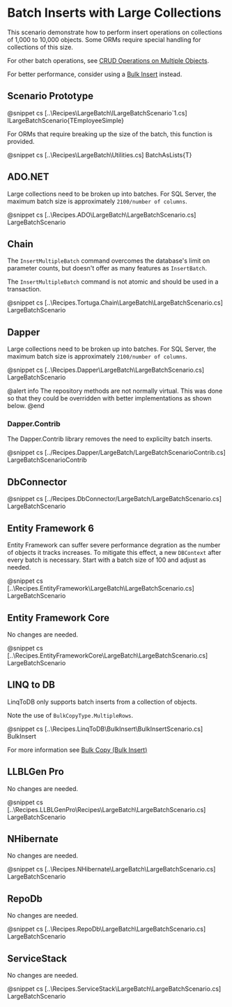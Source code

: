 ﻿# Batch Inserts with Large Collections

This scenario demonstrate how to perform insert operations on collections of 1,000 to 10,000 objects. Some ORMs require special handling for collections of this size. 

For other batch operations, see [CRUD Operations on Multiple Objects](LargeBatch.htm).

For better performance, consider using a [Bulk Insert](BulkInsert.htm) instead. 

## Scenario Prototype

@snippet cs [..\Recipes\LargeBatch\ILargeBatchScenario`1.cs] ILargeBatchScenario{TEmployeeSimple}

For ORMs that require breaking up the size of the batch, this function is provided.

@snippet cs [..\Recipes\LargeBatch\Utilities.cs] BatchAsLists{T}

## ADO.NET

Large collections need to be broken up into batches. For SQL Server, the maximum batch size is approximately `2100/number of columns`.

@snippet cs [..\Recipes.ADO\LargeBatch\LargeBatchScenario.cs] LargeBatchScenario

## Chain

The `InsertMultipleBatch` command overcomes the database's limit on parameter counts, but doesn't offer as many features as `InsertBatch`. 

The `InsertMultipleBatch` command is not atomic and should be used in a transaction.

@snippet cs [..\Recipes.Tortuga.Chain\LargeBatch\LargeBatchScenario.cs] LargeBatchScenario

## Dapper

Large collections need to be broken up into batches. For SQL Server, the maximum batch size is approximately `2100/number of columns`.

@snippet cs [..\Recipes.Dapper\LargeBatch\LargeBatchScenario.cs] LargeBatchScenario

@alert info
The repository methods are not normally virtual. This was done so that they could be overridden with better implementations as shown below.
@end

### Dapper.Contrib

The Dapper.Contrib library removes the need to explicilty batch inserts. 

@snippet cs [../Recipes.Dapper/LargeBatch/LargeBatchScenarioContrib.cs] LargeBatchScenarioContrib

## DbConnector

@snippet cs [../Recipes.DbConnector/LargeBatch/LargeBatchScenario.cs] LargeBatchScenario

## Entity Framework 6

Entity Framework can suffer severe performance degration as the number of objects it tracks increases. To mitigate this effect, a new `DBContext` after every batch is necessary. Start with a batch size of 100 and adjust as needed.

@snippet cs [..\Recipes.EntityFramework\LargeBatch\LargeBatchScenario.cs] LargeBatchScenario

## Entity Framework Core

No changes are needed. 

@snippet cs [..\Recipes.EntityFrameworkCore\LargeBatch\LargeBatchScenario.cs] LargeBatchScenario

## LINQ to DB

LinqToDB only supports batch inserts from a collection of objects. 

Note the use of `BulkCopyType.MultipleRows`.

@snippet cs [..\Recipes.LinqToDB\BulkInsert\BulkInsertScenario.cs] BulkInsert

For more information see [Bulk Copy (Bulk Insert)](https://linq2db.github.io/articles/sql/Bulk-Copy.html)

## LLBLGen Pro 

No changes are needed. 

@snippet cs [..\Recipes.LLBLGenPro\Recipes\LargeBatch\LargeBatchScenario.cs] LargeBatchScenario

## NHibernate

No changes are needed. 

@snippet cs [..\Recipes.NHibernate\LargeBatch\LargeBatchScenario.cs] LargeBatchScenario

## RepoDb

No changes are needed. 

@snippet cs [..\Recipes.RepoDb\LargeBatch\LargeBatchScenario.cs] LargeBatchScenario

## ServiceStack

No changes are needed. 

@snippet cs [..\Recipes.ServiceStack\LargeBatch\LargeBatchScenario.cs] LargeBatchScenario
